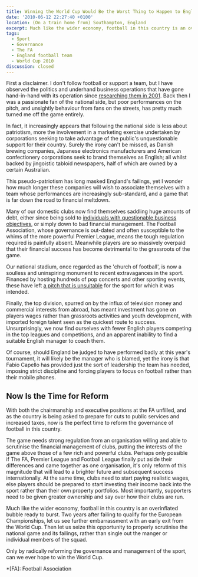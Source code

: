 ```yaml
---
title: Winning the World Cup Would Be the Worst Thing to Happen to English Football
date: '2010-06-12 22:27:40 +0100'
location: (On a train home from) Southampton, England
excerpt: Much like the wider economy, football in this country is an overinflated bubble ready to burst. Two years after failing to qualify for the European Championships, let us see further embarrassment with an early exit from the World Cup. Then let us seize this opportunity to properly scrutinise the national game and its failings, rather than single out the manger or individual members of the squad.
tags:
  - Sport
  - Governance
  - The FA
  - England football team
  - World Cup 2010
discussion: closed
---
```

First a disclaimer. I don't follow football or support a team, but I have observed the politics and underhand business operations that have gone hand-in-hand with its operation since [researching them in 2001][1]. Back then I was a passionate fan of the national side, but poor performances on the pitch, and unsightly behaviour from fans on the streets, has pretty much turned me off the game entirely.

In fact, it increasingly appears that following the national side is less about patriotism, more the involvement in a marketing exercise undertaken by corporations seeking to take advantage of the public's unquestionable support for their country. Surely the irony can't be missed, as Danish brewing companies, Japanese electronics manufacturers and American confectionery corporations seek to brand themselves as English; all whilst backed by jingoistic tabloid newspapers, half of which are owned by a certain Australian.

This pseudo-patriotism has long masked England's failings, yet I wonder how much longer these companies will wish to associate themselves with a team whose performances are increasingly sub-standard, and a game that is far down the road to financial meltdown.

Many of our domestic clubs now find themselves saddling huge amounts of debt, either since being sold to [individuals with questionable business objectives][2], or simply down to bad financial management. The Football Association, whose governance is out-dated and often susceptible to the whims of the more powerful Premier League, means the tough regulation required is painfully absent. Meanwhile players are so massively overpaid that their financial success has become detrimental to the grassroots of the game.

Our national stadium, once regarded as the 'church of football', is now a soulless and uninspiring monument to recent extravagances in the sport. Financed by hosting hundreds of pop concerts and other sporting events, these have left [a pitch that is unsuitable][3] for the sport for which it was intended.

Finally, the top division, spurred on by the influx of television money and commercial interests from abroad, has meant investment has gone on players wages rather than grassroots activities and youth development, with imported foreign talent seen as the quickest route to success. Unsurprisingly, we now find ourselves with fewer English players competing in the top leagues and competitions, and an apparent inability to find a suitable English manager to coach them.

Of course, should England be judged to have performed badly at this year's tournament, it will likely be the manager who is blamed, yet the irony is that Fabio Capello has provided just the sort of leadership the team has needed, imposing strict discipline and forcing players to focus on football rather than their mobile phones.

## Now Is the Time for Reform
With both the chairmanship and executive positions at the FA unfilled, and as the country is being asked to prepare for cuts to public services and increased taxes, now is the perfect time to reform the governance of football in this country.

The game needs strong regulation from an organisation willing and able to scrutinise the financial management of clubs, putting the interests of the game above those of a few rich and powerful clubs. Perhaps only possible if The FA, Premier League and Football League finally put aside their differences and came together as one organisation, it's only reform of this magnitude that will lead to a brighter future and subsequent success internationally. At the same time, clubs need to start paying realistic wages, else players should be prepared to start investing their income back into the sport rather than their own property portfolios. Most importantly, supporters need to be given greater ownership and say over how their clubs are run.

Much like the wider economy, football in this country is an overinflated bubble ready to burst. Two years after failing to qualify for the European Championships, let us see further embarrassment with an early exit from the World Cup. Then let us seize this opportunity to properly scrutinise the national game and its failings, rather than single out the manger or individual members of the squad.

Only by radically reforming the governance and management of the sport, can we ever hope to win the World Cup.

[1]: /articles/fcplc/
[2]: http://en.wikipedia.org/wiki/Malcolm_Glazer_ownership_of_Manchester_United
[3]: http://news.bbc.co.uk/1/hi/magazine/8010031.stm

*[FA]: Football Association
